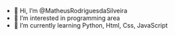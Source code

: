 - 👋 Hi, I’m @MatheusRodriguesdaSilveira
- 👀 I’m interested in programming area
- 🌱 I’m currently learning Python, Html, Css, JavaScript
<!---
MatheusRodriguesdaSilveira/MatheusRodriguesdaSilveira is a ✨ special ✨ repository because its `README.md` (this file) appears on your GitHub profile.
You can click the Preview link to take a look at your changes.
--->
